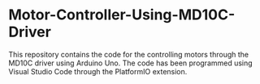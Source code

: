 # Motor-Controller-Using-MD10C-Driver

This repository contains the code for the controlling motors through the MD10C driver using Arduino Uno.
The code has been programmed using Visual Studio Code through the PlatformIO extension.
